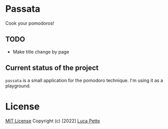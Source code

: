 # Passata

Cook your pomodoros!

## TODO

- Make title change by page

## Current status of the project

`passata` is a small application for the pomodoro technique. I'm using it as a
playground.

# License

[MIT License](/LICENSE) Copyright (c) [2022] [Luca Pette](http://lucapette.me)
